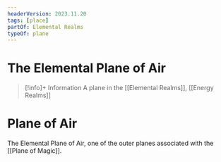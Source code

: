 ```yaml
---
headerVersion: 2023.11.20
tags: [place]
partOf: Elemental Realms
typeOf: plane
---
```

# The Elemental Plane of Air
>[!info]+ Information
> A plane in the [[Elemental Realms]], [[Energy Realms]]


# Plane of Air

The Elemental Plane of Air, one of the outer planes associated with the [[Plane of Magic]].